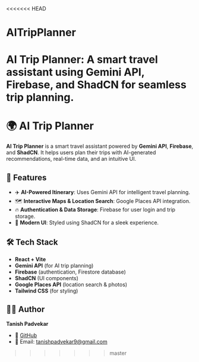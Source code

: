 <<<<<<< HEAD
# AITripPlanner
AI Trip Planner: A smart travel assistant using Gemini API, Firebase, and ShadCN for seamless trip planning.
=======
# 🌍 AI Trip Planner

**AI Trip Planner** is a smart travel assistant powered by **Gemini API**, **Firebase**, and **ShadCN**. It helps users plan their trips with AI-generated recommendations, real-time data, and an intuitive UI.

## 🚀 Features
- ✈️ **AI-Powered Itinerary**: Uses Gemini API for intelligent travel planning.
- 🗺️ **Interactive Maps & Location Search**: Google Places API integration.
- 🔥 **Authentication & Data Storage**: Firebase for user login and trip storage.
- 🎨 **Modern UI**: Styled using ShadCN for a sleek experience.

## 🛠️ Tech Stack
- **React + Vite**
- **Gemini API** (for AI trip planning)
- **Firebase** (authentication, Firestore database)
- **ShadCN** (UI components)
- **Google Places API** (location search & photos)
- **Tailwind CSS** (for styling)

## 👨‍💻 Author
**Tanish Padvekar**  
- 🔗 [GitHub](https://github.com/AITripPlanner)  
- 📧 Email: tanishpadvekar9@gmail.com  
>>>>>>> master
